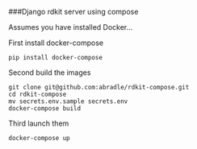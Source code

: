 ###Django rdkit server using compose

Assumes you have installed Docker...

First install docker-compose 

```pip install docker-compose```

Second build the images

```#bash
git clone git@github.com:abradle/rdkit-compose.git
cd rdkit-compose
mv secrets.env.sample secrets.env
docker-compose build
```


Third launch them

```docker-compose up```
